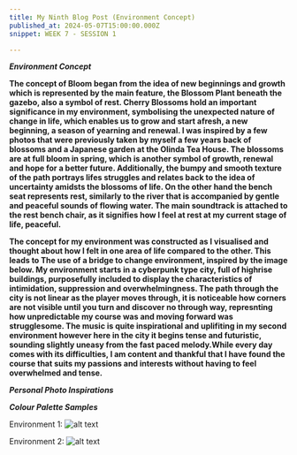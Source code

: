 ```yaml
---
title: My Ninth Blog Post (Environment Concept)
published_at: 2024-05-07T15:00:00.000Z
snippet: WEEK 7 - SESSION 1

---
```

_**Environment Concept**_

**The concept of Bloom began from the idea of new beginnings and growth which is represented by the main feature, the Blossom Plant beneath the gazebo, also a symbol of rest. Cherry Blossoms hold an important significance in my environment, symbolising the unexpected nature of change in life, which enables us to grow and start afresh, a new beginning, a season of yearning and renewal. I was inspired by a few photos that were previously taken by myself a few years back of blossoms and a Japanese garden at the Olinda Tea House. The blossoms are at full bloom in spring, which is another symbol of growth, renewal and hope for a better future. Additionally, the bumpy and smooth texture of the path portrays lifes struggles and relates back to the idea of uncertainty amidsts the blossoms of life. On the other hand the bench seat represents rest, similarly to the river that is accompanied by gentle and peaceful sounds of flowing water. The main soundtrack is attached to the rest bench chair, as it signifies how I feel at rest at my current stage of life, peaceful.**

**The concept for my environment was constructed as I visualised and thought about how I felt in one area of life compared to the other. This leads to The use of a bridge to change environment, inspired by the image below. My environment starts in a cyberpunk type city, full of highrise buildings, purposefully included to display the characteristics of intimidation, suppression and overwhelmingness. The path through the city is not linear as the player moves through, it is noticeable how corners are not visible until you turn and discover no through way, represnting how unpredictable my course was and moving forward was strugglesome. The music is quite inspirational and uplifiting in my second environment however here in the city it begins tense and futuristic, sounding slightly uneasy from the fast paced melody.While every day comes with its difficulties, I am content and thankful that I have found the course that suits my passions and interests without having to feel overwhelmed and tense.**

_**Personal Photo Inspirations**_

_**Colour Palette Samples**_

Environment 1:
![alt text](/images/bloomcolourpalette2.png)

Environment 2:
![alt text](/images/bloomcolourpalette1.png)
<!-- **A written and/or visual breakdown of how your environment will change or evolve over the journey, and how this connects to your concept. This can include visual references such as your colour palette(s), inspiration, and so on.** -->                                                                                   




<!-- # This is h1

## This is h2

_underline_

**bold** -->

